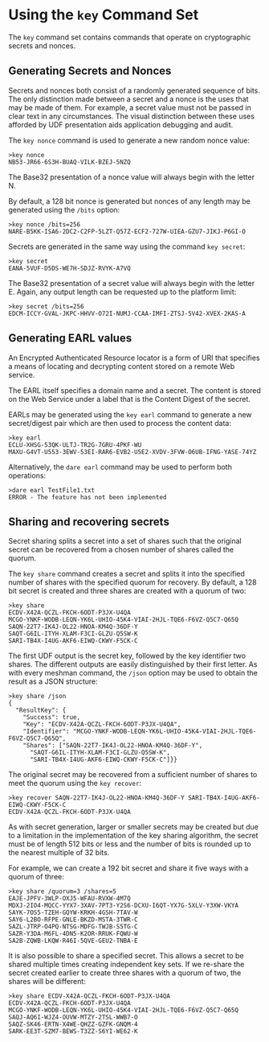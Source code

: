 
# Using the `key` Command Set

The `key` command set contains commands that operate on cryptographic secrets and
nonces.

## Generating Secrets and Nonces

Secrets and nonces both consist of a randomly generated sequence of bits. The
only distinction made between a secret and a nonce is the uses that may be 
made of them. For example, a secret value must not be passed in clear text in 
any circumstances. The visual distinction between these uses afforded by UDF 
presentation aids application debugging and audit.

The `key nonce` command is used to generate a new random nonce value:


````
>key nonce
NB53-JR66-6S3H-BUAQ-VILK-BZEJ-5NZQ
````

The Base32 presentation of a nonce value will always begin with the letter N.

By default, a 128 bit nonce is generated but nonces of any length may be
generated using the `/bits` option:


````
>key nonce /bits=256
NARE-B5KK-ISA6-2DC2-C2FP-5LZT-Q57Z-ECF2-727W-UIEA-GZU7-JIKJ-P6GI-O
````

Secrets are generated in the same way using the command `key secret`:


````
>key secret
EANA-5VUF-D5DS-WE7H-SDJZ-RVYK-A7VQ
````

The Base32 presentation of a secret value will always begin with the letter E.
Again, any output length can be requested up to the platform limit:


````
>key secret /bits=256
EDCM-ICCY-GVAL-JKPC-HHVV-O72I-NUMJ-CCAA-IMFI-ZTSJ-5V42-XVEX-2KAS-A
````

## Generating EARL values

An Encrypted Authenticated Resource locator is a form of URI that specifies 
a means of locating and decrypting content stored on a remote Web service.

The EARL itself specifies a domain name and a secret. The content is stored
on the Web Service under a label that is the Content Digest of the secret.

EARLs may be generated using the `key earl` command to generate
a new secret/digest pair which are then used to process the content data:


````
>key earl
ECLU-XHSG-53QK-ULTJ-TR2G-7GRU-4PKF-WU
MAXU-G4VT-U553-3EWV-53EI-RAR6-EVB2-U5E2-XVDV-3FVW-O6UB-IFNG-YASE-74YZ
````

Alternatively, the `dare earl` command may be used to perform both operations:


````
>dare earl TestFile1.txt
ERROR - The feature has not been implemented
````

## Sharing and recovering secrets

Secret sharing splits a secret into a set of shares such that the original
secret can be recovered from a chosen number of shares called the quorum.

The `key share` command creates a secret and splits it into the specified
number of shares with the specified quorum for recovery. By default, a 128
bit secret is created and three shares are created with a quorum of two:


````
>key share
ECDV-X42A-QCZL-FKCH-6ODT-P3JX-U4QA
MCGO-YNKF-WODB-LEQN-YK6L-UHIO-45K4-VIAI-2HJL-TQE6-F6VZ-Q5C7-Q65Q
SAQN-22T7-IK4J-OL22-HNOA-KM4Q-36DF-Y
SAQT-G6IL-ITYH-XLAM-F3CI-GLZU-Q5SW-K
SARI-TB4X-I4UG-AKF6-EIWQ-CKWY-F5CK-C
````

The first UDF output is the secret key, followed by the key identifier 
two shares. The different outputs are easily distinguished by their first 
letter. As with every meshman command, the `/json` option may be used to 
obtain the result as a JSON structure:


````
>key share /json
{
  "ResultKey": {
    "Success": true,
    "Key": "ECDV-X42A-QCZL-FKCH-6ODT-P3JX-U4QA",
    "Identifier": "MCGO-YNKF-WODB-LEQN-YK6L-UHIO-45K4-VIAI-2HJL-TQE6-F6VZ-Q5C7-Q65Q",
    "Shares": ["SAQN-22T7-IK4J-OL22-HNOA-KM4Q-36DF-Y",
      "SAQT-G6IL-ITYH-XLAM-F3CI-GLZU-Q5SW-K",
      "SARI-TB4X-I4UG-AKF6-EIWQ-CKWY-F5CK-C"]}}
````

The original secret may be recovered from a sufficient number of shares to
meet the quorum using the `key recover`:


````
>key recover SAQN-22T7-IK4J-OL22-HNOA-KM4Q-36DF-Y SARI-TB4X-I4UG-AKF6-EIWQ-CKWY-F5CK-C
ECDV-X42A-QCZL-FKCH-6ODT-P3JX-U4QA
````

As with secret generation, larger or smaller secrets may be created but due
to a limitation in the implementation of the key sharing algorithm, the secret 
must be of length 512 bits or less and the number of bits is rounded up to
the nearest multiple of 32 bits.

For example, we can create a 192 bit secret and share it five ways with a quorum
of three:


````
>key share /quorum=3 /shares=5
EAJE-JPFV-3WLP-OXJ5-WFAU-RVXW-4M7Q
MDXJ-2IO4-MQCC-YYX7-3XAV-7PT3-Y2S6-DCXU-I6QT-YX7G-5XLV-Y3XW-VKYA
SAYK-7OS5-TZEH-GQYW-KRKH-4GSH-7TAV-W
SAY6-L2BO-RFPE-GNLE-BKZD-MSTA-3TWR-C
SAZL-JTRP-O4PQ-NTSG-MDFG-TWJB-S5TG-C
SAZR-Y3DA-M6FL-4DN5-K2OR-RRUK-FQWU-W
SA2B-ZQWB-LKQW-R46I-5QVE-GEU2-TNBA-E
````

It is also possible to share a specified secret. This allows a secret to be 
shared multiple times creating independent key sets. If we re-share the secret
created earlier to create three shares with a quorum of two, the shares will
be different:


````
>key share ECDV-X42A-QCZL-FKCH-6ODT-P3JX-U4QA
ECDV-X42A-QCZL-FKCH-6ODT-P3JX-U4QA
MCGO-YNKF-WODB-LEQN-YK6L-UHIO-45K4-VIAI-2HJL-TQE6-F6VZ-Q5C7-Q65Q
SAQJ-AQ6I-WJZ4-OUVW-MTZY-2TSL-WWB7-O
SAQZ-SK46-ERTN-X4WE-QHZZ-GZFK-GNQM-4
SARK-EE3T-SZM7-BEWS-T3ZZ-S6YI-WE62-K
````

